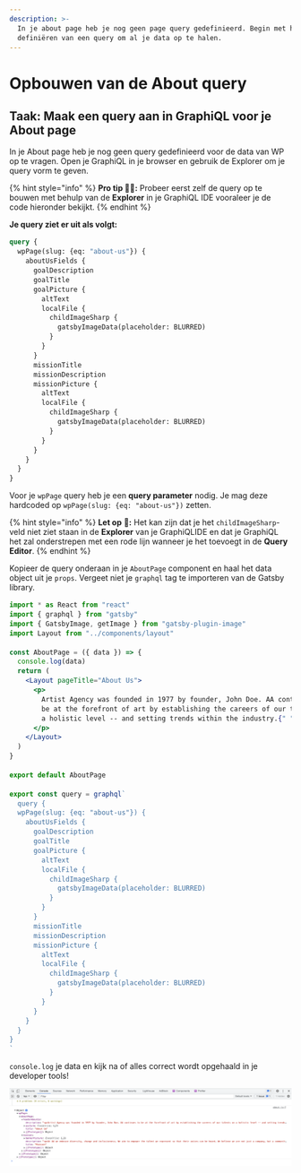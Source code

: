 ```yaml
---
description: >-
  In je about page heb je nog geen page query gedefinieerd. Begin met het
  definiëren van een query om al je data op te halen.
---
```


# Opbouwen van de About query

## Taak: Maak een query aan in GraphiQL voor je About page

In je About page heb je nog geen query gedefinieerd voor de data van WP op te vragen. Open je GraphiQL in je browser en gebruik de Explorer om je query vorm te geven.

{% hint style="info" %}
**Pro tip 🧙‍♂️:** Probeer eerst zelf de query op te bouwen met behulp van de **Explorer** in je GraphiQL IDE vooraleer je de code hieronder bekijkt.
{% endhint %}

**Je query ziet er uit als volgt:**

```graphql
query {
  wpPage(slug: {eq: "about-us"}) {
    aboutUsFields {
      goalDescription
      goalTitle
      goalPicture {
        altText
        localFile {
          childImageSharp {
            gatsbyImageData(placeholder: BLURRED)
          }
        }
      }
      missionTitle
      missionDescription
      missionPicture {
        altText
        localFile {
          childImageSharp {
            gatsbyImageData(placeholder: BLURRED)
          }
        }
      }
    }
  }
}
```

Voor je `wpPage` query heb je een **query parameter** nodig. Je mag deze hardcoded op `wpPage(slug: {eq: "about-us"})` zetten.

{% hint style="info" %}
**Let op** 👀**:** Het kan zijn dat je het `childImageSharp`-veld niet ziet staan in de **Explorer** van je GraphiQLIDE en dat je GraphiQL het zal onderstrepen met een rode lijn wanneer je het toevoegt in de **Query Editor**.
{% endhint %}

Kopieer de query onderaan in je `AboutPage` component en haal het data object uit je `props`. Vergeet niet je `graphql` tag te importeren van de Gatsby library.

```jsx
import * as React from "react"
import { graphql } from "gatsby"
import { GatsbyImage, getImage } from "gatsby-plugin-image"
import Layout from "../components/layout"

const AboutPage = ({ data }) => {
  console.log(data)
  return (
    <Layout pageTitle="About Us">
      <p>
        Artist Agency was founded in 1977 by founder, John Doe. AA continues to
        be at the forefront of art by establishing the careers of our talents on
        a holistic level -- and setting trends within the industry.{" "}
      </p>
    </Layout>
  )
}

export default AboutPage

export const query = graphql`
  query {
  wpPage(slug: {eq: "about-us"}) {
    aboutUsFields {
      goalDescription
      goalTitle
      goalPicture {
        altText
        localFile {
          childImageSharp {
            gatsbyImageData(placeholder: BLURRED)
          }
        }
      }
      missionTitle
      missionDescription
      missionPicture {
        altText
        localFile {
          childImageSharp {
            gatsbyImageData(placeholder: BLURRED)
          }
        }
      }
    }
  }
}
`
```

`console.log` je data en kijk na of alles correct wordt opgehaald in je developer tools!

![Developer tools console.log](<../../.gitbook/assets/image (43) (1).png>)
